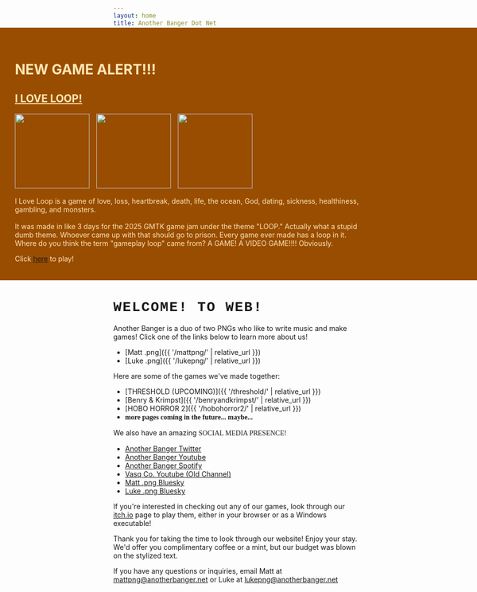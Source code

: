 ```yaml
---
layout: home
title: Another Banger Dot Net
---
```

<div style="background: rgb(153,77,0); padding: 2em 0 1.5em 0; border-radius: 0; width: 100vw; position: relative; left: 50%; right: 50%; margin-left: -50vw; margin-right: -50vw; margin-top: -2em; z-index: 1;">
  <div style="max-width: 900px; margin: 0 auto; padding: 0 2em;">
    <h1 style="color:#ffe7b3">NEW GAME ALERT!!!</h1>
    <h2><a href="https://another-banger.itch.io/i-love-loop" style="color:#ffe7b3; text-decoration:underline;">I LOVE LOOP!</a></h2>
    <div>
      <img src="https://img.itch.zone/aW1hZ2UvMzc3ODA2OC8yMjQ4MjIwNi5wbmc=/347x500/zhrmH4.png" width="150" style="display:inline-block; margin-right:10px;"/>
      <img src="https://img.itch.zone/aW1hZ2UvMzc3ODA2OC8yMjQ4MjIwOS5wbmc=/347x500/IR8ib2.png" width="150" style="display:inline-block; margin-right:10px;"/>
      <img src="https://img.itch.zone/aW1hZ2UvMzc3ODA2OC8yMjQ4MjIxMC5wbmc=/347x500/xDpdZ2.png" width="150" style="display:inline-block;"/>
    </div>
    <p style="color:#ffe7b3; max-width:700px; margin: 1em 0 0 0;">I Love Loop is a game of love, loss, heartbreak, death, life, the ocean, God, dating, sickness, healthiness, gambling, and monsters.</p><br>
    <p style="color:#ffe7b3; max-width:700px; margin: 0 0 1em 0;">It was made in like 3 days for the 2025 GMTK game jam under the theme "LOOP." Actually what a stupid dumb theme. Whoever came up with that should go to prison. Every game ever made has a loop in it. Where do you think the term "gameplay loop" came from? A GAME! A VIDEO GAME!!!! Obviously.</p>
    <p style="color:#ffe7b3; max-width:700px; margin: 0 0 1em 0;">Click <a href="https://another-banger.itch.io/i-love-loop">here</a> to play!</p>
  </div>
</div>

# <span class="wave" style="font-family: 'Courier New', 'Lucida Console', monospace; font-weight: bold; text-transform: uppercase; letter-spacing: 2px;">Welcome! To Web!</span>

Another Banger is a duo of two PNGs who like to write music and make games! Click one of the links below to learn more about us!

* [Matt .png]({{ '/mattpng/' | relative_url }})
* [Luke .png]({{ '/lukepng/' | relative_url }})

Here are some of the games we've made together:

* [THRESHOLD (UPCOMING)]({{ '/threshold/' | relative_url }})
* [Benry & Krimpst]({{ '/benryandkrimpst/' | relative_url }})
* [HOBO HORROR 2]({{ '/hobohorror2/' | relative_url }})
* <span style="font-family: 'Dancing Script', cursive; font-weight:700;">more pages coming in the future... maybe...</span>

We also have an amazing <span style="font-family: 'Anton', 'Impact', serif;" class="wave">SOCIAL MEDIA PRESENCE!</span>

* [Another Banger Twitter](https://x.com/_anotherbanger_)
* [Another Banger Youtube](https://www.youtube.com/@Another_Banger)
* [Another Banger Spotify](https://open.spotify.com/artist/0Cjt6ZaCFssn5Wl40zWjll)
* [Vasq Co. Youtube (Old Channel)](https://www.youtube.com/@vasqco.351)
* [Matt .png Bluesky](https://bsky.app/profile/vasqco.com)
* [Luke .png Bluesky](https://bsky.app/profile/lukepng.bsky.social)

If you're interested in checking out any of our games, look through our [itch.io](https://another-banger.itch.io/) page to play them, either in your browser or as a Windows executable!

Thank you for taking the time to look through our website! Enjoy your stay. We'd offer you complimentary coffee or a mint, but our budget was blown on the stylized text.

If you have any questions or inquiries, email Matt at mattpng@anotherbanger.net or Luke at lukepng@anotherbanger.net